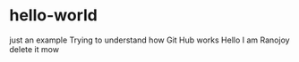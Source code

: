 # hello-world
just an example
Trying to understand how Git Hub works
Hello I am Ranojoy
delete it mow
